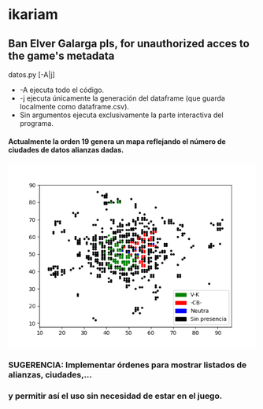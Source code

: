 # ikariam

## Ban Elver Galarga pls, for unauthorized acces to the game's metadata

datos.py [-A|j]
  * -A ejecuta todo el código.
* -j ejecuta únicamente la generación del dataframe (que guarda localmente como dataframe.csv).
* Sin argumentos ejecuta exclusivamente la parte interactiva del programa.


#### Actualmente la orden 19 genera un mapa reflejando el número de ciudades de datos alianzas dadas.
![alt text](map.png "Map")

### **SUGERENCIA**: Implementar órdenes para mostrar listados de alianzas, ciudades,...
   ### y permitir así el uso sin necesidad de estar en el juego.


